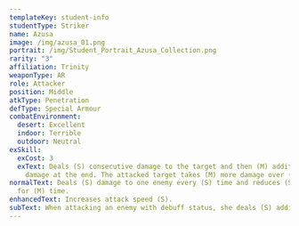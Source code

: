 ```yaml
---
templateKey: student-info
studentType: Striker
name: Azusa
image: /img/azusa_01.png
portrait: /img/Student_Portrait_Azusa_Collection.png
rarity: "3"
affiliation: Trinity
weaponType: AR
role: Attacker
position: Middle
atkType: Penetration
defType: Special Armour
combatEnvironment:
  desert: Excellent
  indoor: Terrible
  outdoor: Neutral
exSkill:
  exCost: 3
  exText: Deals (S) consecutive damage to the target and then (M) additional
    damage at the end. The attacked target takes (M) more damage over (M) time.
normalText: Deals (S) damage to one enemy every (S) time and reduces (S) defense
  for (M) time.
enhancedText: Increases attack speed (S).
subText: When attacking an enemy with debuff status, she deals (S) additional damage.
---
```

